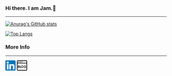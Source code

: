 ### Hi there. I am Jam.👋
---

[![Anurag's GitHub stats](https://github-readme-stats.vercel.app/api?username=chun-hunag&show_icons=true&theme=tokyonight)](https://github.com/chun-hunag/github-readme-stats)

[![Top Langs](https://github-readme-stats.vercel.app/api/top-langs/?username=chun-hunag&layout=compact&hide=blade&theme=tokyonight)](https://github.com/chun-hunag/github-readme-stats)


### More Info
---
[![linkedin](assets/icon/linkedin.png)](https://www.linkedin.com/in/%E4%BF%8A%E7%91%9D-%E9%BB%83-554b02120/)
[![blog](assets/icon/blog.png)](https://jam-boxes.com/)
<!--
**chun-hunag/chun-hunag** is a ✨ _special_ ✨ repository because its `README.md` (this file) appears on your GitHub profile.

Here are some ideas to get you started:

- 🔭 I’m currently working on ...
- 🌱 I’m currently learning ...
- 👯 I’m looking to collaborate on ...
- 🤔 I’m looking for help with ...
- 💬 Ask me about ...
- 📫 How to reach me: ...
- 😄 Pronouns: ...
- ⚡ Fun fact: ...
-->
